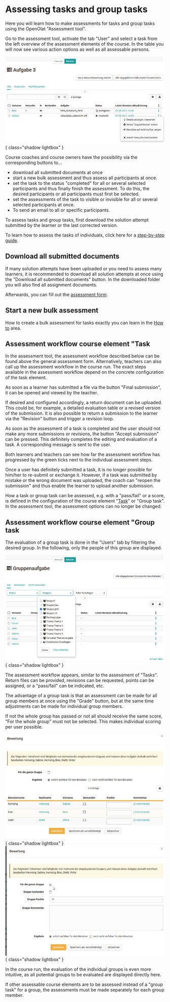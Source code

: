 # Assessing tasks and group tasks

Here you will learn how to make assessments for tasks and group tasks using the OpenOlat "Assessment tool".

Go to the assessment tool, activate the tab "User" and select a task from the left overview of the assessment elements of the course. In the table you will now see various action options as well as all assessable persons.

![Tasks in the assessment tool](assets/Aufgaben_Bewertungswerkzeug.png){ class="shadow lightbox" }

Course coaches and course owners have the possibility via the corresponding buttons to...

* download all submitted documents at once
* start a new bulk assessment and thus assess all participants at once.
* set the task to the status "completed" for all or several selected participants and thus finally finish the assessment. To do this, the desired participants or all participants must first be selected.
* set the assessments of the task to visible or invisible for all or several selected participants at once.
* To send an email to all or specific participants.

To assess tasks and group tasks, first download the solution attempt submitted by the learner or the last corrected version.

To learn how to assess the tasks of individuals, click here for a [step-by-step guide](Assessment_of_learners.md).

## Download all submitted documents

If many solution attempts have been uploaded or you need to assess many learners, it is recommended to download all solution attempts at once using the "Download all submitted documents" button. In the downloaded folder you will also find all assignment documents.

Afterwards, you can fill out the [assessment form](The_assessment_form.md).

## Start a new bulk assessment

How to create a bulk assessment for tasks exactly you can learn in the [How to](../../manual_how-to/bulk_assessment/bulk_assessment.md) area.

## Assessment workflow course element "Task

In the assessment tool, the assessment workflow described below can be found above the general assessment form. Alternatively, teachers can also call up the assessment workflow in the course run. The exact steps available in the assessment workflow depend on the concrete configuration of the task element.

As soon as a learner has submitted a file via the button "Final submission", it can be opened and viewed by the teacher.

If desired and configured accordingly, a return document can be uploaded. This could be, for example, a detailed evaluation table or a revised version of the submission. It is also possible to return a submission to the learner via the "Revision" button and trigger a revision loop.

As soon as the assessment of a task is completed and the user should not make any more submissions or revisions, the button "Accept submission" can be pressed. This definitely completes the editing and evaluation of a task. A corresponding message is sent to the user.

Both learners and teachers can see how far the assessment workflow has progressed by the green ticks next to the individual assessment steps.

Once a user has definitely submitted a task, it is no longer possible for him/her to re-submit or exchange it. However, if a task was submitted by mistake or the wrong document was uploaded, the coach can "reopen the submission" and thus enable the learner to upload another submission.

How a task or group task can be assessed, e.g. with a "pass/fail" or a score, is defined in the configuration of the course element
"[Task](../learningresources/Course_Element_Task.md)" or "Group task". In the assessment tool, the assessment options can no longer be changed.

## Assessment workflow course element "Group task

The evaluation of a group task is done in the "Users" tab by filtering the desired group. In the following, only the people of this group are displayed.

![Group task in the assessment tool](assets/Gruppenaufgabe_Bewertungswerkzueg.png){ class="shadow lightbox" }

The assessment workflow appears, similar to the assessment of "Tasks". Return files can be provided, revisions can be requested, points can be assigned, or a "pass/fail" can be indicated, etc.

The advantage of a group task is that an assessment can be made for all group members at once using the "Grade" button, but at the same time adjustments can be made for individual group members.

If not the whole group has passed or not all should receive the same score, "For the whole group" must not be selected. This makes individual scoring per user possible.

![Group task single assessment](assets/Gruppenbewertung_einzeln.png){ class="shadow lightbox" }
![Group task group assessment](assets/Gruppenbewertung1.png){ class="shadow lightbox" }

In the course run, the evaluation of the individual groups is even more intuitive, as all potential groups to be evaluated are displayed directly here.

If other assessable course elements are to be assessed instead of a "group task" for a group, the assessments must be made separately for each group member.
